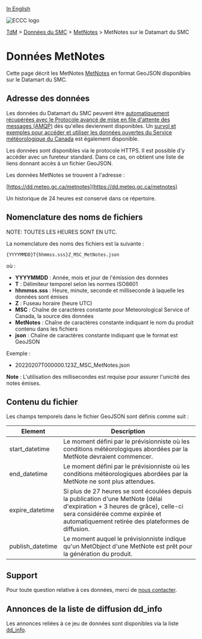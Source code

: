 [In English](readme_metnotes-datamart_en.md)

![ECCC logo](../../img_eccc-logo.png)

[TdM](../../readme_fr.md) > [Données du SMC](../readme_fr.md) > [MetNotes](readme_metnotes_fr.md) > MetNotes sur le Datamart du SMC

# Données MetNotes 

Cette page décrit les MetNotes [MetNotes](readme_metnotes_fr.md) en format GeoJSON disponibles sur le Datamart du SMC.

## Adresse des données 

Les données du Datamart du SMC peuvent être [automatiquement récupérées avec le Protocole avancé de mise en file d'attente des messages (AMQP)](../../msc-datamart/amqp_fr.md) dès qu'elles deviennent disponibles. Un [survol et exemples pour accéder et utiliser les données ouvertes du Service météorologique du Canada](../../usage/readme_fr.md) est également disponible.

Les données sont disponibles via le protocole HTTPS. Il est possible d’y accéder avec un fureteur standard. Dans ce cas, on obtient une liste de liens donnant accès à un fichier GeoJSON.

Les données MetNotes se trouvent à l'adresse :

[https://dd.meteo.gc.ca/metnotes](https://dd.meteo.gc.ca/metnotes)

Un historique de 24 heures est conservé dans ce répertoire.

## Nomenclature des noms de fichiers 

NOTE: TOUTES LES HEURES SONT EN UTC.

La nomenclature des noms des fichiers est la suivante :

`{YYYYMMDD}T{hhmmss.sss}Z_MSC_MetNotes.json`

où :

* __YYYYMMDD__ : Année, mois et jour de l'émission des données
* __T__ : Délimiteur temporel selon les normes ISO8601
* __hhmmss.sss__ : Heure, minute, seconde et milliseconde à laquelle les données sont émises
* __Z__ : Fuseau horaire (heure UTC)
* __MSC__ : Chaîne de caractères constante pour Meteorological Service of Canada, la source des données
* __MetNotes__ : Chaîne de caractères constante indiquant le nom du produit contenu dans les fichiers 
* __json__ : Chaîne de caractères constante indiquant que le format est GeoJSON

Exemple :

* 20220207T000000.123Z_MSC_MetNotes.json

__Note__ : L'utilisation des millisecondes est requise pour assurer l'unicité des notes émises.

## Contenu du fichier

Les champs temporels dans le fichier GeoJSON sont définis comme suit :

| Element   |   Description    |
|-----------|------------------|
|start_datetime |   Le moment défini par le prévisionniste où les conditions météorologiques abordées par la MetNote devraient commencer.|
|end_datetime |     Le moment défini par le prévisionniste où les conditions météorologiques abordées par la MetNote ne sont plus attendues.|
|expire_datetime |  Si plus de 27 heures se sont écoulées depuis la publication d'une MetNote (délai d'expiration + 3 heures de grâce), celle-ci sera considérée comme expirée et automatiquement retirée des plateformes de diffusion.|
|publish_datetime | Le moment auquel le prévisionniste indique qu'un MetObject d'une MetNote est prêt pour la génération du produit.|

## Support

Pour toute question relative à ces données, merci de [nous contacter](https://weather.gc.ca/mainmenu/contact_us_f.html).

## Annonces de la liste de diffusion dd_info 

Les annonces reliées à ce jeu de données sont disponibles via la liste [dd_info](https://comm.collab.science.gc.ca/mailman3/postorius/lists/dd_info/).
